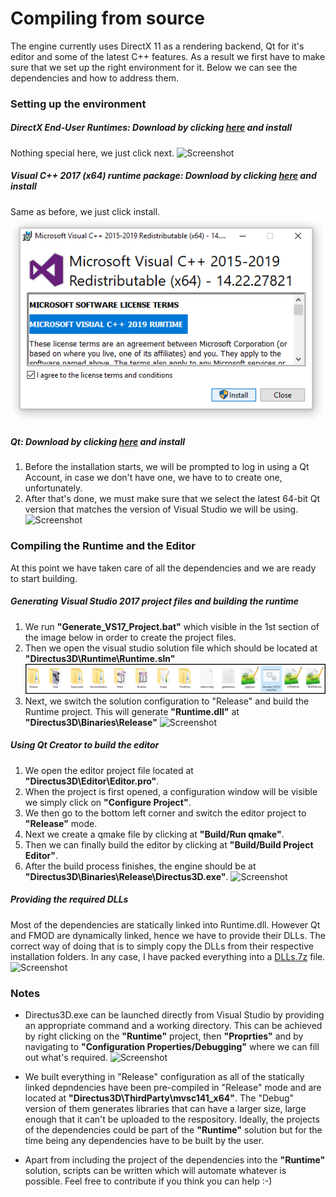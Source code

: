 # Compiling from source
The engine currently uses DirectX 11 as a rendering backend, Qt for it's editor and some of the latest C++ features. 
As a result we first have to make sure that we set up the right environment for it. Below we can see the dependencies and how to address them.

### Setting up the environment
##### DirectX End-User Runtimes: Download by clicking [here](https://www.microsoft.com/en-us/download/details.aspx?id=8109) and install
Nothing special here, we just click next.
![Screenshot](https://raw.githubusercontent.com/PanosK92/Directus3D/master/Documentation/CompilingFromSource/DirectX.png)

##### Visual C++ 2017 (x64) runtime package: Download by clicking [here](https://go.microsoft.com/fwlink/?LinkId=746572) and install
Same as before, we just click install.
![Screenshot](https://raw.githubusercontent.com/PanosK92/Directus3D/master/Documentation/CompilingFromSource/Visual%20C%2B%2B.png)

##### Qt: Download by clicking [here](http://download.qt.io/official_releases/online_installers/qt-unified-windows-x86-online.exe) and install
1. Before the installation starts, we will be prompted to log in using a Qt Account, in case we don't have one, we have to to create one, unfortunately.
2. After that's done, we must make sure that we select the latest 64-bit Qt version that matches the version of Visual Studio we will be using.
![Screenshot](https://raw.githubusercontent.com/PanosK92/Directus3D/master/Documentation/CompilingFromSource/Qt.png)

### Compiling the Runtime and the Editor
At this point we have taken care of all the dependencies and we are ready to start building.

##### Generating Visual Studio 2017 project files and building the runtime
1. We run **"Generate_VS17_Project.bat"** which visible in the 1st section of the image below in order to create the project files.
2. Then we open the visual studio solution file which should be located at **"Directus3D\Runtime\Runtime.sln"**
![Screenshot](https://raw.githubusercontent.com/PanosK92/Directus3D/master/Documentation/CompilingFromSource/GenerateVS.png)
3. Next, we switch the solution configuration to "Release" and build the Runtime project. This will generate **"Runtime.dll"** at **"Directus3D\Binaries\Release"**
![Screenshot](https://raw.githubusercontent.com/PanosK92/Directus3D/master/Documentation/CompilingFromSource/BuildVS.png)

##### Using Qt Creator to build the editor
1. We open the editor project file located at **"Directus3D\Editor\Editor.pro"**.
2. When the project is first opened, a configuration window will be visible we simply click on **"Configure Project"**.
3. We then go to the bottom left corner and switch the editor project to **"Release"** mode.
4. Next we create a qmake file by clicking at **"Build/Run qmake"**.
5. Then we can finally build the editor by clicking at **"Build/Build Project Editor"**.
6. After the build process finishes, the engine should be at **"Directus3D\Binaries\Release\Directus3D.exe"**.
![Screenshot](https://raw.githubusercontent.com/PanosK92/Directus3D/master/Documentation/CompilingFromSource/BuildQt.png)

##### Providing the required DLLs
Most of the dependencies are statically linked into Runtime.dll. However Qt and FMOD are dynamically linked, hence we have to provide
their DLLs. The correct way of doing that is to simply copy the DLLs from their respective installation folders. 
In any case, I have packed everything into a [DLLs.7z](https://raw.githubusercontent.com/PanosK92/Directus3D/master/Documentation/CompilingFromSource/DLLs.7z) file.
![Screenshot](https://raw.githubusercontent.com/PanosK92/Directus3D/master/Documentation/CompilingFromSource/DLLs.png)

### Notes
- Directus3D.exe can be launched directly from Visual Studio by providing an appropriate command and a working directory.
This can be achieved by right clicking on the **"Runtime"** project, then **"Proprties"** and by navigating to **"Configuration Properties/Debugging"**
where we can fill out what's required.
![Screenshot](https://raw.githubusercontent.com/PanosK92/Directus3D/master/Documentation/CompilingFromSource/LaunchingVS.png)

- We built everything in "Release" configuration as all of the statically linked depndencies have been pre-compiled in "Release" mode and are located at **"Directus3D\ThirdParty\mvsc141_x64\"**. The "Debug" version of them generates libraries that can have a larger size, large enough that it can't be uploaded to the respository. Ideally, the projects of the dependencies could be part of the **"Runtime"** solution but for the time being any dependencies have to be built by the user.

- Apart from including the project of the dependencies into the **"Runtime"** solution, scripts can be written which will automate whatever is possible. Feel free to contribute if you think you can help :-)